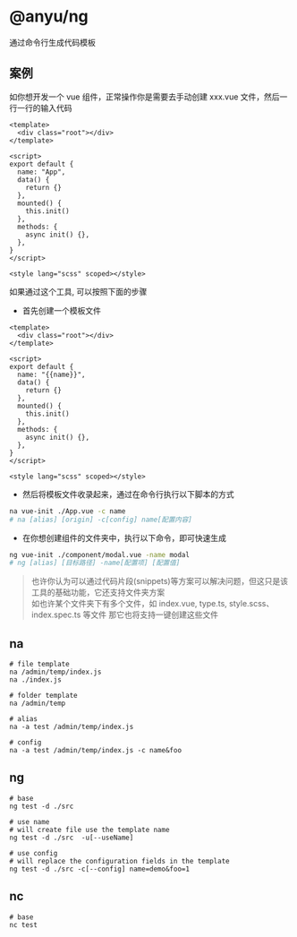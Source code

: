 # @anyu/ng

通过命令行生成代码模板

## 案例

如你想开发一个 vue 组件，正常操作你是需要去手动创建 xxx.vue 文件，然后一行一行的输入代码

```vue
<template>
  <div class="root"></div>
</template>

<script>
export default {
  name: "App",
  data() {
    return {}
  },
  mounted() {
    this.init()
  },
  methods: {
    async init() {},
  },
}
</script>

<style lang="scss" scoped></style>
```

如果通过这个工具, 可以按照下面的步骤

- 首先创建一个模板文件

```vue
<template>
  <div class="root"></div>
</template>

<script>
export default {
  name: "{{name}}",
  data() {
    return {}
  },
  mounted() {
    this.init()
  },
  methods: {
    async init() {},
  },
}
</script>

<style lang="scss" scoped></style>
```

- 然后将模板文件收录起来，通过在命令行执行以下脚本的方式

```sh
na vue-init ./App.vue -c name
# na [alias] [origin] -c[config] name[配置内容]
```

- 在你想创建组件的文件夹中，执行以下命令，即可快速生成

```sh
ng vue-init ./component/modal.vue -name modal
# ng [alias] [目标路径] -name[配置项] [配置值]
```

> 也许你认为可以通过代码片段(snippets)等方案可以解决问题，但这只是该工具的基础功能，它还支持文件夹方案  
> 如也许某个文件夹下有多个文件，如 index.vue, type.ts, style.scss、index.spec.ts 等文件
> 那它也将支持一键创建这些文件

## na

```
# file template
na /admin/temp/index.js
na ./index.js

# folder template
na /admin/temp

# alias
na -a test /admin/temp/index.js

# config
na -a test /admin/temp/index.js -c name&foo
```

## ng

```
# base
ng test -d ./src

# use name
# will create file use the template name
ng test -d ./src  -u[--useName]

# use config
# will replace the configuration fields in the template
ng test -d ./src -c[--config] name=demo&foo=1
```

## nc

```
# base
nc test
```
